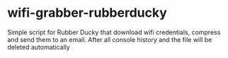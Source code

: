 # wifi-grabber-rubberducky
Simple script for Rubber Ducky that download wifi credentials, compress and send them to an email. After all console history and the file will be deleted automatically

